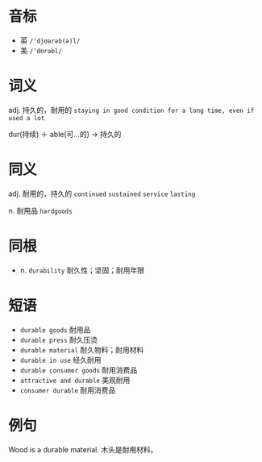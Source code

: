 # 音标

- 英 `/'djʊərəb(ə)l/`
- 美 `/'dʊrəbl/`

# 词义

adj. 持久的，耐用的
`staying in good condition for a long time, even if used a lot`



dur(持续) ＋ able(可…的) → 持久的

# 同义

adj. 耐用的，持久的
`continued` `sustained` `service` `lasting`

n. 耐用品
`hardgoods`

# 同根

- n. `durability` 耐久性；坚固；耐用年限

# 短语

- `durable goods` 耐用品
- `durable press` 耐久压烫
- `durable material` 耐久物料；耐用材料
- `durable in use` 经久耐用
- `durable consumer goods` 耐用消费品
- `attractive and durable` 美观耐用
- `consumer durable` 耐用消费品

# 例句

Wood is a durable material.
木头是耐用材料。


